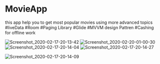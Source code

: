 # MovieApp
this app help you to get most popular movies using more advanced topics 
#liveData
#Room
#Paging Library
#Glide
#MVVM design Pattren
#Cashing for offline work


![Screenshot_2020-02-17-20-13-42](https://user-images.githubusercontent.com/23376093/74884640-51b3a800-537c-11ea-8305-e0d37f23b8b9.png)
![Screenshot_2020-02-20-01-00-30](https://user-images.githubusercontent.com/23376093/74884714-7e67bf80-537c-11ea-9dd7-a43dccbcba9c.png)
![Screenshot_2020-02-17-20-14-04](https://user-images.githubusercontent.com/23376093/74884723-8293dd00-537c-11ea-9b36-3a7f46744bbf.png)
![Screenshot_2020-02-17-20-14-27](https://user-images.githubusercontent.com/23376093/74884733-84f63700-537c-11ea-834e-b99d78e03269.png)

![Screenshot_2020-02-17-20-14-09](https://user-images.githubusercontent.com/23376093/74884893-f0d89f80-537c-11ea-9309-328567800593.png)




